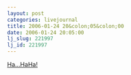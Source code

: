 ```yaml
---
layout: post
categories: livejournal
title: 2006-01-24 20&colon;05&colon;00
date: 2006-01-24 20:05:00
lj_slug: 221997
lj_id: 221997
---
```

[Ha...HaHa!](http://satyrblade.livejournal.com/135700.html)

